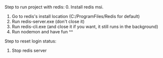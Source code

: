 Step to run project with redis:
0. Install redis msi.
1. Go to redis's install location (C:/ProgramFiles/Redis for default)
2. Run redis-server.exe (don't close it)
3. Run redis-cli.exe (and close it if you want, it still runs in the background)
4. Run nodemon and have fun ^^

Step to reset login status:
1. Stop redis server